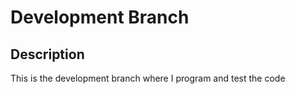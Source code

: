 # Development Branch
## Description
This is the development branch where I program and test the code